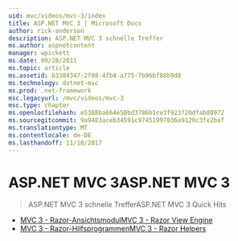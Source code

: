```yaml
---
uid: mvc/videos/mvc-3/index
title: ASP.NET MVC 3 | Microsoft Docs
author: rick-anderson
description: ASP.NET MVC 3 schnelle Treffer
ms.author: aspnetcontent
manager: wpickett
ms.date: 09/28/2011
ms.topic: article
ms.assetid: b3384347-2f88-4fb4-a775-7b96bf88b9d8
ms.technology: dotnet-mvc
ms.prod: .net-framework
msc.legacyurl: /mvc/videos/mvc-3
msc.type: chapter
ms.openlocfilehash: e5388ba664e50bd3786b1ce3f923f20dfab80972
ms.sourcegitcommit: 9a9483aceb34591c97451997036a9120c3fe2baf
ms.translationtype: MT
ms.contentlocale: de-DE
ms.lasthandoff: 11/10/2017
---
```

<a name="aspnet-mvc-3"></a><span data-ttu-id="9c240-103">ASP.NET MVC 3</span><span class="sxs-lookup"><span data-stu-id="9c240-103">ASP.NET MVC 3</span></span>
====================
> <span data-ttu-id="9c240-104">ASP.NET MVC 3 schnelle Treffer</span><span class="sxs-lookup"><span data-stu-id="9c240-104">ASP.NET MVC 3 Quick Hits</span></span>


- [<span data-ttu-id="9c240-105">MVC 3 - Razor-Ansichtsmodul</span><span class="sxs-lookup"><span data-stu-id="9c240-105">MVC 3 - Razor View Engine</span></span>](mvc-3-razor-view-engine.md)
- [<span data-ttu-id="9c240-106">MVC 3 - Razor-Hilfsprogrammen</span><span class="sxs-lookup"><span data-stu-id="9c240-106">MVC 3 - Razor Helpers</span></span>](mvc-3-razor-helpers.md)

